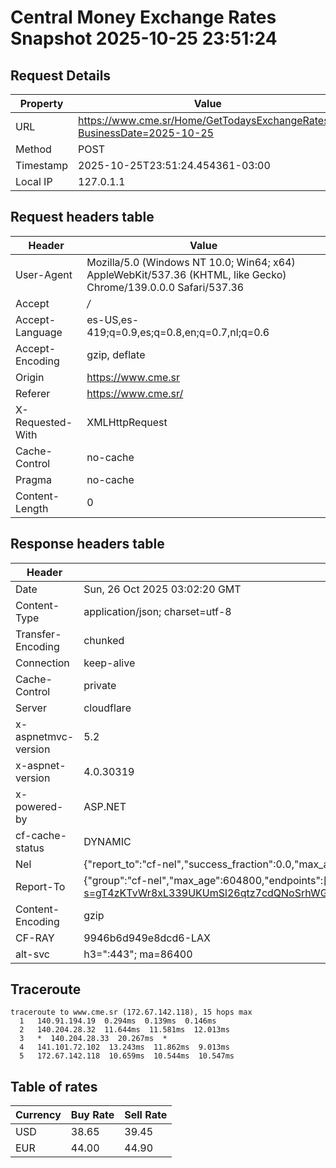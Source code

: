 # Central Money Exchange Rates Snapshot 2025-10-25 23:51:24
## Request Details

| Property | Value |
|----------|-------|
| URL | https://www.cme.sr/Home/GetTodaysExchangeRates/?BusinessDate=2025-10-25 |
| Method | POST |
| Timestamp | 2025-10-25T23:51:24.454361-03:00 |
| Local IP | 127.0.1.1 |
    
## Request headers table

| Header | Value |
|--------|-------|
| User-Agent | Mozilla/5.0 (Windows NT 10.0; Win64; x64) AppleWebKit/537.36 (KHTML, like Gecko) Chrome/139.0.0.0 Safari/537.36 |
| Accept | */* |
| Accept-Language | es-US,es-419;q=0.9,es;q=0.8,en;q=0.7,nl;q=0.6 |
| Accept-Encoding | gzip, deflate |
| Origin | https://www.cme.sr |
| Referer | https://www.cme.sr/ |
| X-Requested-With | XMLHttpRequest |
| Cache-Control | no-cache |
| Pragma | no-cache |
| Content-Length | 0 |

    
## Response headers table
| Header | Value |
|--------|-------|
| Date | Sun, 26 Oct 2025 03:02:20 GMT |
| Content-Type | application/json; charset=utf-8 |
| Transfer-Encoding | chunked |
| Connection | keep-alive |
| Cache-Control | private |
| Server | cloudflare |
| x-aspnetmvc-version | 5.2 |
| x-aspnet-version | 4.0.30319 |
| x-powered-by | ASP.NET |
| cf-cache-status | DYNAMIC |
| Nel | {"report_to":"cf-nel","success_fraction":0.0,"max_age":604800} |
| Report-To | {"group":"cf-nel","max_age":604800,"endpoints":[{"url":"https://a.nel.cloudflare.com/report/v4?s=gT4zKTvWr8xL339UKUmSl26qtz7cdQNoSrhWG0em%2BacUcXCGihjcDzEi916dAP1aIRpgV1quBxEsajSDSBdtiE5rhhlHach4SmU%3D"}]} |
| Content-Encoding | gzip |
| CF-RAY | 9946b6d949e8dcd6-LAX |
| alt-svc | h3=":443"; ma=86400 |

## Traceroute 

```
traceroute to www.cme.sr (172.67.142.118), 15 hops max
  1   140.91.194.19  0.294ms  0.139ms  0.146ms 
  2   140.204.28.32  11.644ms  11.581ms  12.013ms 
  3   *  140.204.28.33  20.267ms  * 
  4   141.101.72.102  13.243ms  11.862ms  9.013ms 
  5   172.67.142.118  10.659ms  10.544ms  10.547ms 

```


## Table of rates

| Currency | Buy Rate | Sell Rate |
|----------|----------|-----------|
| USD | 38.65 | 39.45 |
| EUR | 44.00 | 44.90 |
